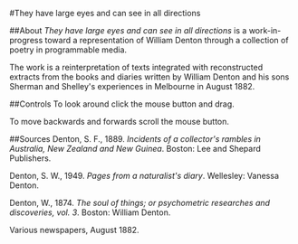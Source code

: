 #They have large eyes and can see in all directions

##About
_They have large eyes and can see in all directions_ is a work-in-progress toward a representation of William Denton through a collection of poetry in programmable media.

The work is a reinterpretation of texts integrated with reconstructed extracts from the books and diaries written by William Denton and his sons Sherman and Shelley's experiences in Melbourne in August 1882.

##Controls
To look around click the mouse button and drag.

To move backwards and forwards scroll the mouse button.

##Sources
Denton, S. F., 1889. _Incidents of a collector's rambles in Australia, New Zealand and New Guinea_. Boston: Lee and Shepard Publishers.

Denton, S. W., 1949. _Pages from a naturalist's diary_. Wellesley: Vanessa Denton.

Denton, W., 1874. _The soul of things; or psychometric researches and discoveries, vol. 3_. Boston: William Denton.

Various newspapers, August 1882.
